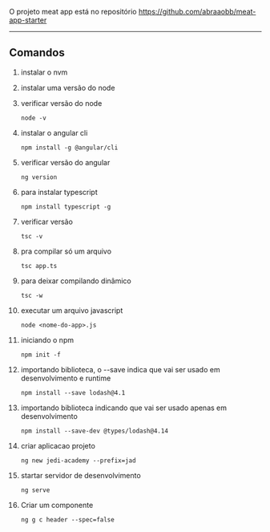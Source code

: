 O projeto meat app está no repositório
https://github.com/abraaobb/meat-app-starter

------

## Comandos

1. instalar o nvm

2. instalar uma versão do node

3. verificar versão do node

    `node -v`
    
4. instalar o angular cli

    `npm install -g @angular/cli`
    
5. verificar versão do angular

    `ng version`
    
6. para instalar typescript

    `npm install typescript -g`
    
7. verificar versão

    `tsc -v`
    
8. pra compilar só um arquivo

    `tsc app.ts`
    
9. para deixar compilando dinâmico

    `tsc -w`
    
10. executar um arquivo javascript

    `node <nome-do-app>.js`
    
11. iniciando o npm

    `npm init -f`
    
12. importando biblioteca, o --save indica que vai ser usado em desenvolvimento e runtime

    `npm install --save lodash@4.1`
    
13. importando biblioteca indicando que vai ser usado apenas em desenvolvimento

     `npm install --save-dev @types/lodash@4.14`

14. criar aplicacao projeto

    `ng new jedi-academy --prefix=jad`
    
15. startar servidor de desenvolvimento

    `ng serve`
    
16. Criar um componente

    `ng g c header --spec=false`
